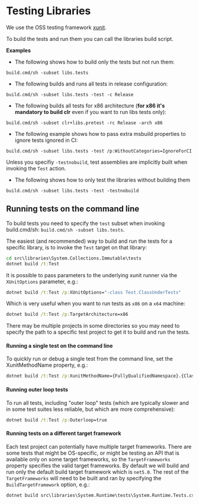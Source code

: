 # Testing Libraries

We use the OSS testing framework [xunit](http://xunit.github.io/).

To build the tests and run them you can call the libraries build script.

**Examples**
- The following shows how to build only the tests but not run them:
```
build.cmd/sh -subset libs.tests
```

- The following builds and runs all tests in release configuration:
```
build.cmd/sh -subset libs.tests -test -c Release
```

- The following builds all tests for x86 architecture (**for x86 it's mandatory to build clr** even if you want to run libs tests only):
```
build.cmd/sh -subset clr+libs.pretest -rc Release -arch x86
```

- The following example shows how to pass extra msbuild properties to ignore tests ignored in CI:
```
build.cmd/sh -subset libs.tests -test /p:WithoutCategories=IgnoreForCI
```

Unless you specifiy `-testnobuild`, test assemblies are implicitly built when invoking the `Test` action.
- The following shows how to only test the libraries without building them
```
build.cmd/sh -subset libs.tests -test -testnobuild
```

## Running tests on the command line

To build tests you need to specify the `test` subset when invoking build.cmd/sh: `build.cmd/sh -subset libs.tests`.

The easiest (and recommended) way to build and run the tests for a specific library, is to invoke the `Test` target on that library:
```cmd
cd src\libraries\System.Collections.Immutable\tests
dotnet build /t:Test
```

It is possible to pass parameters to the underlying xunit runner via the `XUnitOptions` parameter, e.g.:
```cmd
dotnet build /t:Test /p:XUnitOptions="-class Test.ClassUnderTests"
```

Which is very useful when you want to run tests as `x86` on a `x64` machine:
```cmd
dotnet build /t:Test /p:TargetArchitecture=x86
```

There may be multiple projects in some directories so you may need to specify the path to a specific test project to get it to build and run the tests.

#### Running a single test on the command line

To quickly run or debug a single test from the command line, set the XunitMethodName property, e.g.:
```cmd
dotnet build /t:Test /p:XunitMethodName={FullyQualifiedNamespace}.{ClassName}.{MethodName}
```

#### Running outer loop tests

To run all tests, including "outer loop" tests (which are typically slower and in some test suites less reliable, but which are more comprehensive):
```cmd
dotnet build /t:Test /p:Outerloop=true
```

#### Running tests on a different target framework

Each test project can potentially have multiple target frameworks. There are some tests that might be OS-specific, or might be testing an API that is available only on some target frameworks, so the `TargetFrameworks` property specifies the valid target frameworks. By default we will build and run only the default build target framework which is `net5.0`. The rest of the `TargetFrameworks` will need to be built and ran by specifying the `BuildTargetFramework` option, e.g.:
```cmd
dotnet build src\libraries\System.Runtime\tests\System.Runtime.Tests.csproj /p:BuildTargetFramework=net472
```

